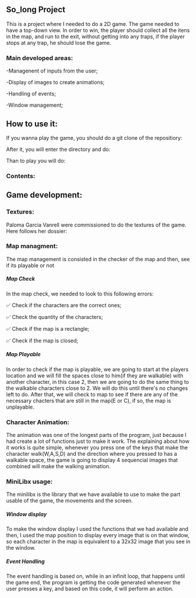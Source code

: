 ## So_long Project
<p> This is a project where I needed to do a 2D game. The game needed to have a top-down view. In order to win, the player should collect all the itens in the map, and run to the exit, without getting into any traps, if the player stops at
any trap, he should lose the game.</p>
<p></p>


### Main developed areas:
<p>  -Managenent of inputs from the user;</p>
<p>  -Display of images to create animations;</p>
<p>  -Handling of events;</p>
<p>  -Window management;</p>


## How to use it:
<p> If you wanna play the game, you should do a git clone of the repositiory: </p>

<p> After it, you will enter the directory and do: </p>

<p> Than to play you will do: </p>


### Contents:
<l>

  
## Game development:

### Textures:
<p> Paloma Garcia Vanrell were commissioned to do the textures of the game. Here follows her dossier:</p>


### Map managment:
<p> The map management is consisted in the checker of the map and then, see if its playable or not</p>


##### Map Check
<p> In the map check, we needed to look to this following errors: </p>
<p> ✅ Check if the characters are the correct ones; </p>
<p> ✅ Check the quantity of the characters;</p>
<p> ✅ Check if the map is a rectangle;</p>
<p> ✅ Check if the map is closed;</p>

##### Map Playable
<p> In order to check if the map is playable, we are going to start at the players location and we will fill the spaces close to him(if they are walkable) with another character,
in this case 2, then we are going to do the same thing to the walkable characters close to 2. We will do this until there's no changes left to do. After that, we will check to map
to see if there are any of the necessary chacters that are still in the map(E or C), if so, the map is unplayable.</p>

### Character Animation:
<p> The animation was one of the longest parts of the program, just because I had create a lot of functions just to make it work. The explaining about how it works is quite simple, whenever you press one of the keys that make the character walk(W,A,S,D) and the direction where you pressed to has a walkable space, the game is going to display 4 sequencial images that combined will make the walking animation.</p>

### MiniLibx usage:
<p> The minilibx is the library that we have available to use to make the part usable of the game, the movements and the screen. </p>

##### Window display
<p> To make the window display I used the functions that we had available and then, I used the map position to display every image that is on that window, so each character in the map is equivalent to a 32x32 image that you see in the window.</p>

##### Event Handling
<p> The event handling is based on, while in an infinit loop, that happens until the game end, the program is getting the code generated whenever the user presses a key, and based on this code, it will perform an action. </p>


